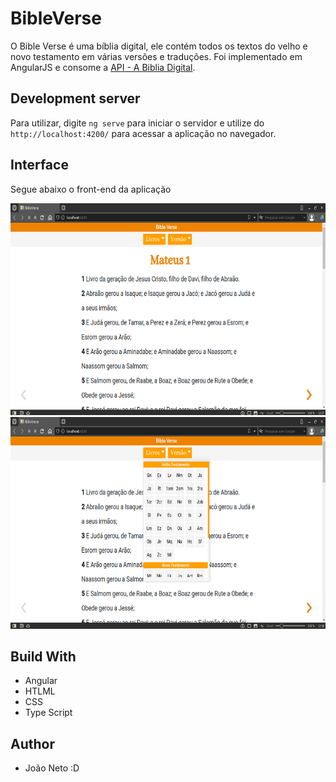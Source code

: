 # BibleVerse

O Bible Verse é uma bíblia digital, ele contém todos os textos do velho e novo testamento em várias versões e traduções. Foi implementado em AngularJS e consome a  [API - A Biblia Digital](https://github.com/marciovsena/abibliadigital). 

## Development server

Para utilizar, digite `ng serve` para iniciar o servidor e utilize do `http://localhost:4200/` para acessar a aplicação no navegador.

## Interface
Segue abaixo o front-end da aplicação

<img src="/src/assets/01.png" width="661" height="339">

<img src="/src/assets/02.png" width="661" height="339">

## Build With
* Angular
* HTLML
* CSS
* Type Script

## Author
* João Neto :D
